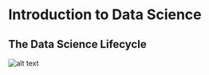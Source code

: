 # Introduction to Data Science



## The Data Science Lifecycle

![alt text](https://github.com/LeeMorinUCF/ECO5445F19/tree/master/demo_01_intro/DSlifecycle1.png?raw=true "The Data Science Lifecycle")


